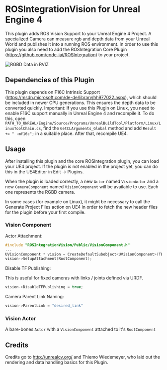 # ROSIntegrationVision for Unreal Engine 4
This plugin adds ROS Vision Support to your Unreal Engine 4 Project. 
A specialized Camera can measure rgb and depth data from your Unreal World and publishes it into a running ROS environment.
In order to use this plugin you also need to add the ROSIntegration Core Plugin (https://github.com/code-iai/ROSIntegration) to your project.

![RGBD Data in RVIZ](http://i.imgur.com/N45Pa28.png)


## Dependencies of this Plugin
This plugin depends on F16C Intrinsic Support (https://msdn.microsoft.com/de-de/library/hh977022.aspx), which should be included in newer CPU generations. This ensures the depth data to be converted quickly.
Important: If you use this Plugin on Linux, you need to enable F16C support manually in Unreal Engine 4 and recompile it.
To do this, open 
`PATH_TO_UNREAL/Engine/Source/Programs/UnrealBuildTool/Platform/Linux/LinuxToolChain.cs`, find the `GetCLArguments_Global` method and add `Result += " -mf16c";` in a suitable place. After that, recompile UE4.

## Usage
After installing this plugin and the core ROSIntegration plugin, you can load your UE4 project.
If the plugin is not enabled in the project yet, you can do this in the UE4Editor in Edit -> Plugins.

When the plugin is loaded correctly, a new `Actor` named `VisionActor` and a new `CameraComponent` named `VisionComponent` will be available to use.
Each one represents the RGBD camera.

In some cases (for example on Linux), it might be necessary to call the Generate Project Files action on UE4 in order to fetch the new header files for the plugin before your first compile. 

### Vision Component

Actor Attachment:

```c++
#include "ROSIntegrationVision/Public/VisionComponent.h"
...
UVisionComponent * vision = CreateDefaultSubobject<UVisionComponent>(TEXT("Vision"));
vision->SetupAttachment(RootComponent);
```

Disable TF Publishing:

This is useful for fixed cameras with links / joints defined via URDF.
 
```c++
vision->DisableTFPublishing = true;
```

Camera Parent Link Naming:

```c++
vision->ParentLink = "desired_link"
```

### Vision Actor

A bare-bones `Actor` with a `VisionComponent` attached to it's `RootComponent`

## Credits
Credits go to http://unrealcv.org/ and Thiemo Wiedemeyer, who laid out the rendering and data handling basics for this Plugin.

